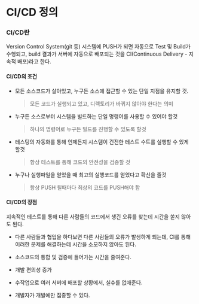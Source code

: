 # CI/CD 정의

### CI/CD란

Version Control System(git 등) 시스템에 PUSH가 되면 자동으로 Test 및 Build가 수행되고, build 결과가 서버에 자동으로 배포되는 것을 CI(Continuous Delivery -
지속적 배포)라고 한다.

#### CI/CD의 조건

- 모든 소스코드가 살아있고, 누구든 소스에 접근할 수 있는 단일 지점을 유지할 것.

  > 모든 코드가 실행되고 있고, 디렉토리가 바뀌지 않아야 한다는 의미

- 누구든 소스로부터 시스템을 빌드하는 단일 명령어를 사용할 수 있어야 할것

  > 하나의 명령어로 누구든 빌드를 진행할 수 있도록 할것

- 테스팅의 자동화를 통해 언제든지 시스템이 건전한 테스트 수트를 실행할 수 있게 할것

  > 항상 테스트를 통해 코드의 안전성을 검증할 것

- 누구나 실행파일을 얻었을 때 최고의 실행코드를 얻었다고 확신을 줄것

  > 항상 PUSH 될때마다 최상의 코드를 PUSH해야 함

#### CI/CD의 장점

지속적인 테스트를 통해 다른 사람들의 코드에서 생긴 오류를 찾는데 시간을 쏟지 않아도 된다.

- 다른 사람들과 협업을 하다보면 다른 사람들의 오류가 발생하게 되는데, CI를 통해 이러한 문제를 해결하는데 시간을 소모하지 않아도 된다.

- 소스코드의 통합 및 검증에 들어가는 시간을 줄여준다.
- 개발 편의성 증가
- 수작업으로 여러 서버에 배포할 상황에서, 실수를 없애준다.
- 개발자가 개발에만 집중할 수 있다.